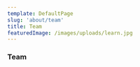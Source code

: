 ```yaml
---
template: DefaultPage
slug: 'about/team'
title: Team
featuredImage: /images/uploads/learn.jpg
---
```


### Team
